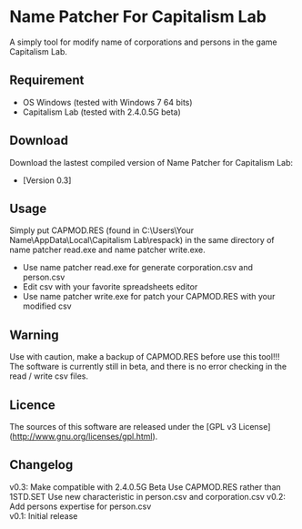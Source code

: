 Name Patcher For Capitalism Lab
===============================

A simply tool for modify name of corporations and persons in the game Capitalism Lab.

Requirement
-----------
- OS Windows (tested with Windows 7 64 bits)
- Capitalism Lab (tested with 2.4.0.5G beta)

Download
--------
Download the lastest compiled version of Name Patcher for Capitalism Lab:
- [Version 0.3] 

Usage
-----
Simply put CAPMOD.RES (found in C:\Users\Your Name\AppData\Local\Capitalism Lab\respack) in the same directory of name patcher read.exe and name patcher write.exe.
- Use name patcher read.exe for generate corporation.csv and person.csv
- Edit csv with your favorite spreadsheets editor
- Use name patcher write.exe for patch your CAPMOD.RES with your modified csv

Warning
-------
Use with caution, make a backup of CAPMOD.RES before use this tool!!! The software is currently still in beta, and there is no error checking in the read / write csv files.

Licence
-------
The sources of this software are released under the [GPL v3 License] (http://www.gnu.org/licenses/gpl.html).


Changelog
---------
v0.3:	Make compatible with 2.4.0.5G Beta
	Use CAPMOD.RES rather than 1STD.SET
	Use new characteristic in person.csv and corporation.csv
v0.2:	Add persons expertise for person.csv  
v0.1:	Initial release
